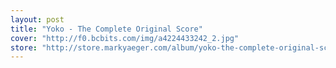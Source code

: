 ```yaml
---
layout: post
title: "Yoko - The Complete Original Score"
cover: "http://f0.bcbits.com/img/a4224433242_2.jpg"
store: "http://store.markyaeger.com/album/yoko-the-complete-original-score?pk=170"
---
```


